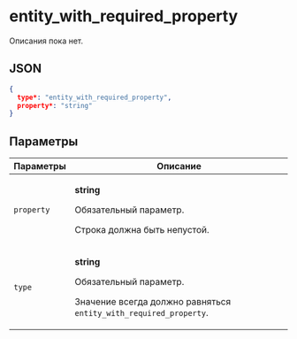 # entity_with_required_property
Описания пока нет.

## JSON
```json
{
  type*: "entity_with_required_property",
  property*: "string"
}
```

## Параметры
| Параметры | Описание |
| --- | --- |
| `property` | <p>**string**</p><p>Обязательный параметр.</p><p>Строка должна быть непустой.</p> |
| `type` | <p>**string**</p><p>Обязательный параметр.</p><p>Значение всегда должно равняться `entity_with_required_property`.</p> |
